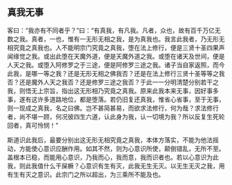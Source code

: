 ##  真我无事

客曰：“我亦有不同者乎？”曰：“有真我，有凡我。凡者，众也，故有百千万亿无数之我。真者，一也，惟有一无形无相之我，是为真我也。我言此我者，乃无形无相究竟之真我也。人不能明宗门究竟之真我，堕在法上修行，便是三贤十圣四果声闻缘觉之我。或出此堕在天魔外道，便是天魔外道之我。或堕在诸天及世间，便是人天之我。或堕入阿修罗之于三途，便是阿修罗三途之我。诸子当自家返照，而今此我，是哪一等之我？还是无形无相之佛我否？还是在法上修行三贤十圣等等之我否？还是魔外人天之我否？还是修罗三途之我否？于此一一分明清楚分别若干之我，则悟无上宗旨，指出这无形相乃究竟之真我。原来此我本来无事，因好事多事，遂有这许多道路地位，都是堕落。若仍旧复还真我，惟省心省事，至于无事，则一现成之真我，名之曰佛。岂不甚简甚易，而欲求法修行，何为哉？求法修行者，尚不堪一顾，何况彼四生六道，认此身为我，认一切境为我？所以反复生死轮回者，真可怜悯！”

斯道识此我后，最要分别出这无形无相究竟之真我，本体方落实，不能为他法摇动，方能使心意识应酬作用。如其不然，则为心意识所使，颠倒错乱，无所不至。盖根本已稳，而能用心意识，乃我而心，我而意，我而识者也。若以心意识为此我，则此我值什么干屎橛？心意识有生有灭，此我无生无灭。以无生无灭之我，用有生有灭之意识。此宗门之所以超出，为三乘所不能及也。
